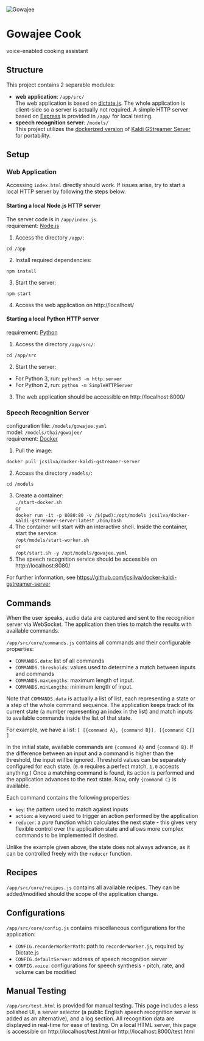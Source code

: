 ![Gowajee](https://github.com/blead/gowajee-cook/raw/master/app/src/gowajee.png)

# Gowajee Cook
voice-enabled cooking assistant

## Structure
This project contains 2 separable modules:
- **web application**: `/app/src/`  
  The web application is based on [dictate.js](http://kaljurand.github.io/dictate.js/). The whole application is client-side so a server is actually not required. A simple HTTP server based on [Express](http://expressjs.com/) is provided in `/app/` for local testing.
- **speech recognition server**: `/models/`  
  This project utilizes the [dockerized version](https://hub.docker.com/r/jcsilva/docker-kaldi-gstreamer-server/) of [Kaldi GStreamer Server](https://github.com/alumae/kaldi-gstreamer-server/) for portability.

## Setup

### Web Application
Accessing `index.html` directly should work. If issues arise, try to start a local HTTP server by following the steps below.
#### Starting a local Node.js HTTP server
The server code is in `/app/index.js`.  
requirement: [Node.js](https://nodejs.org/en/)
1. Access the directory `/app/`:
```
cd /app
```
2. Install required dependencies:
```
npm install
```
3. Start the server:
```
npm start
```
4. Access the web application on http://localhost/
#### Starting a local Python HTTP server
requirement: [Python](http://python.org/)
1. Access the directory `/app/src/`:
```
cd /app/src
```
2. Start the server:
- For Python 3, run: `python3 -m http.server`
- For Python 2, run: `python -m SimpleHTTPServer`
3. The web application should be accessible on http://localhost:8000/

### Speech Recognition Server
configuration file: `/models/gowajee.yaml`  
model: `/models/thai/gowajee/`  
requirement: [Docker](http://docker.com/)
1. Pull the image:
```
docker pull jcsilva/docker-kaldi-gstreamer-server
```
2. Access the directory `/models/`:
```
cd /models
```
3. Create a container:  
`./start-docker.sh`  
or  
`docker run -it -p 8080:80 -v /$(pwd):/opt/models jcsilva/docker-kaldi-gstreamer-server:latest /bin/bash`
4. The container will start with an interactive shell. Inside the container, start the service:  
`/opt/models/start-worker.sh`  
or  
`/opt/start.sh -y /opt/models/gowajee.yaml`
5. The speech recognition service should be accessible on http://localhost:8080/

For further information, see https://github.com/jcsilva/docker-kaldi-gstreamer-server

## Commands
When the user speaks, audio data are captured and sent to the recognition server via WebSocket. The application then tries to match the results with available commands.

`/app/src/core/commands.js` contains all commands and their configurable properties:
- `COMMANDS.data`: list of all commands
- `COMMANDS.thresholds`: values used to determine a match between inputs and commands
- `COMMANDS.maxLengths`: maximum length of input.
- `COMMANDS.minLengths`: minimum length of input.

Note that `COMMANDS.data` is actually a list of list, each representing a state or a step of the whole command sequence. The application keeps track of its current state (a number representing an index in the list) and match inputs to available commands inside the list of that state.

For example, we have a list: `[ [{command A}, {command B}], [{command C}] ]`

In the initial state, available commands are `{command A}` and `{command B}`. If the difference between an input and a command is higher than the threshold, the input will be ignored. Threshold values can be separately configured for each state. (`0.0` requires a perfect match, `1.0` accepts anything.) Once a matching command is found, its action is performed and the application advances to the next state. Now, only `{command C}` is available.

Each command contains the following properties:
- `key`: the pattern used to match against inputs
- `action`: a keyword used to trigger an action performed by the application
- `reducer`: a _pure_ function which calculates the next state - this gives very flexible control over the application state and allows more complex commands to be implemented if desired.

Unlike the example given above, the state does not always advance, as it can be controlled freely with the `reducer` function.

## Recipes
`/app/src/core/recipes.js` contains all available recipes. They can be added/modified should the scope of the application change.

## Configurations
`/app/src/core/config.js` contains miscellaneous configurations for the application:
- `CONFIG.recorderWorkerPath`: path to `recorderWorker.js`, required by Dictate.js
- `CONFIG.defaultServer`: address of speech recognition server
- `CONFIG.voice`: configurations for speech synthesis - pitch, rate, and volume can be modified

## Manual Testing
`/app/src/test.html` is provided for manual testing. This page includes a less polished UI, a server selector (a public English speech recognition server is added as an alternative), and a log section. All recognition data are displayed in real-time for ease of testing. On a local HTML server, this page is accessible on http://localhost/test.html or http://localhost:8000/test.html